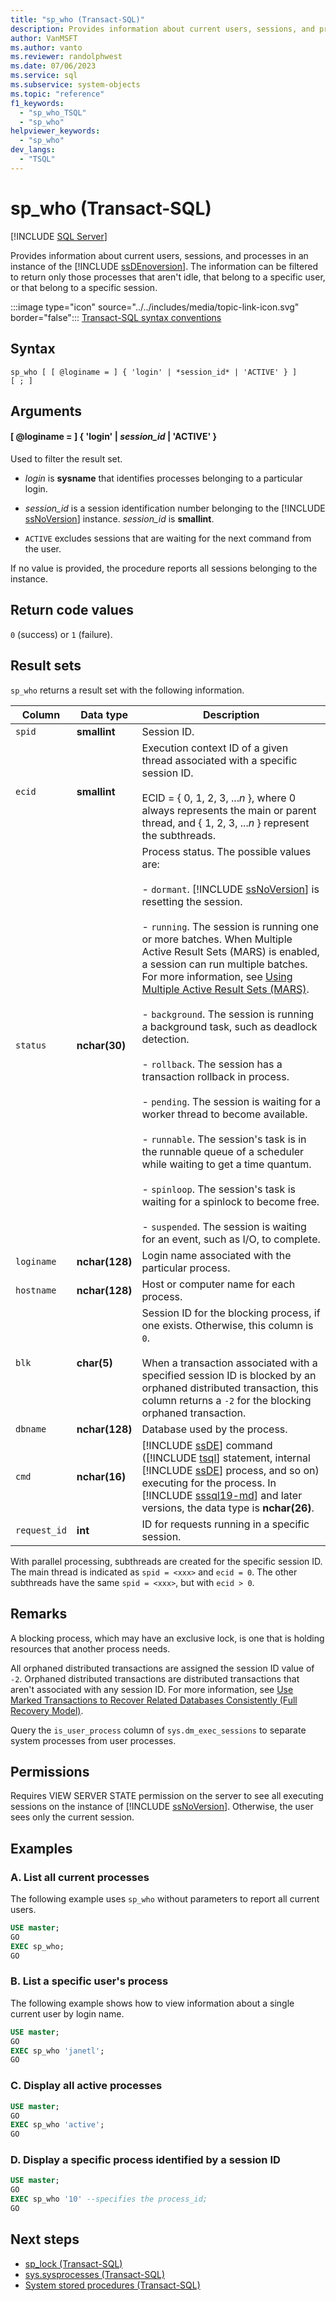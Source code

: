 ```yaml
---
title: "sp_who (Transact-SQL)"
description: Provides information about current users, sessions, and processes in an instance of the SQL Server.
author: VanMSFT
ms.author: vanto
ms.reviewer: randolphwest
ms.date: 07/06/2023
ms.service: sql
ms.subservice: system-objects
ms.topic: "reference"
f1_keywords:
  - "sp_who_TSQL"
  - "sp_who"
helpviewer_keywords:
  - "sp_who"
dev_langs:
  - "TSQL"
---
```

# sp_who (Transact-SQL)

[!INCLUDE [SQL Server](../../includes/applies-to-version/sqlserver.md)]

Provides information about current users, sessions, and processes in an instance of the [!INCLUDE [ssDEnoversion](../../includes/ssdenoversion-md.md)]. The information can be filtered to return only those processes that aren't idle, that belong to a specific user, or that belong to a specific session.

:::image type="icon" source="../../includes/media/topic-link-icon.svg" border="false"::: [Transact-SQL syntax conventions](../../t-sql/language-elements/transact-sql-syntax-conventions-transact-sql.md)

## Syntax

```syntaxsql
sp_who [ [ @loginame = ] { 'login' | *session_id* | 'ACTIVE' } ]
[ ; ]
```

## Arguments

#### [ @loginame = ] { 'login' | *session_id* | 'ACTIVE' }

Used to filter the result set.

- *login* is **sysname** that identifies processes belonging to a particular login.

- *session_id* is a session identification number belonging to the [!INCLUDE [ssNoVersion](../../includes/ssnoversion-md.md)] instance. *session_id* is **smallint**.

- `ACTIVE` excludes sessions that are waiting for the next command from the user.

If no value is provided, the procedure reports all sessions belonging to the instance.

## Return code values

`0` (success) or `1` (failure).

## Result sets

`sp_who` returns a result set with the following information.

| Column | Data type | Description |
| --- | --- | --- |
| `spid` | **smallint** | Session ID. |
| `ecid` | **smallint** | Execution context ID of a given thread associated with a specific session ID.<br /><br />ECID = { 0, 1, 2, 3, ...*n* }, where 0 always represents the main or parent thread, and { 1, 2, 3, ...*n* } represent the subthreads. |
| `status` | **nchar(30)** | Process status. The possible values are:<br /><br />- `dormant`. [!INCLUDE [ssNoVersion](../../includes/ssnoversion-md.md)] is resetting the session.<br /><br />- `running`. The session is running one or more batches. When Multiple Active Result Sets (MARS) is enabled, a session can run multiple batches. For more information, see [Using Multiple Active Result Sets (MARS)](../native-client/features/using-multiple-active-result-sets-mars.md).<br /><br />- `background`. The session is running a background task, such as deadlock detection.<br /><br />- `rollback`. The session has a transaction rollback in process.<br /><br />- `pending`. The session is waiting for a worker thread to become available.<br /><br />- `runnable`. The session's task is in the runnable queue of a scheduler while waiting to get a time quantum.<br /><br />- `spinloop`. The session's task is waiting for a spinlock to become free.<br /><br />- `suspended`. The session is waiting for an event, such as I/O, to complete. |
| `loginame` | **nchar(128)** | Login name associated with the particular process. |
| `hostname` | **nchar(128)** | Host or computer name for each process. |
| `blk` | **char(5)** | Session ID for the blocking process, if one exists. Otherwise, this column is `0`.<br /><br />When a transaction associated with a specified session ID is blocked by an orphaned distributed transaction, this column returns a `-2` for the blocking orphaned transaction. |
| `dbname` | **nchar(128)** | Database used by the process. |
| `cmd` | **nchar(16)** | [!INCLUDE [ssDE](../../includes/ssde-md.md)] command ([!INCLUDE [tsql](../../includes/tsql-md.md)] statement, internal [!INCLUDE [ssDE](../../includes/ssde-md.md)] process, and so on) executing for the process. In [!INCLUDE [sssql19-md](../../includes/sssql19-md.md)] and later versions, the data type is **nchar(26)**. |
| `request_id` | **int** | ID for requests running in a specific session. |

With parallel processing, subthreads are created for the specific session ID. The main thread is indicated as `spid = <xxx>` and `ecid = 0`. The other subthreads have the same `spid = <xxx>`, but with `ecid > 0`.

## Remarks

A blocking process, which may have an exclusive lock, is one that is holding resources that another process needs.

All orphaned distributed transactions are assigned the session ID value of `-2`. Orphaned distributed transactions are distributed transactions that aren't associated with any session ID. For more information, see [Use Marked Transactions to Recover Related Databases Consistently (Full Recovery Model)](../backup-restore/use-marked-transactions-to-recover-related-databases-consistently.md).

Query the `is_user_process` column of `sys.dm_exec_sessions` to separate system processes from user processes.

## Permissions

Requires VIEW SERVER STATE permission on the server to see all executing sessions on the instance of [!INCLUDE [ssNoVersion](../../includes/ssnoversion-md.md)]. Otherwise, the user sees only the current session.

## Examples

### A. List all current processes

The following example uses `sp_who` without parameters to report all current users.

```sql
USE master;
GO
EXEC sp_who;
GO
```

### B. List a specific user's process

The following example shows how to view information about a single current user by login name.

```sql
USE master;
GO
EXEC sp_who 'janetl';
GO
```

### C. Display all active processes

```sql
USE master;
GO
EXEC sp_who 'active';
GO
```

### D. Display a specific process identified by a session ID

```sql
USE master;
GO
EXEC sp_who '10' --specifies the process_id;
GO
```

## Next steps

- [sp_lock (Transact-SQL)](sp-lock-transact-sql.md)
- [sys.sysprocesses (Transact-SQL)](../system-compatibility-views/sys-sysprocesses-transact-sql.md)
- [System stored procedures (Transact-SQL)](system-stored-procedures-transact-sql.md)
